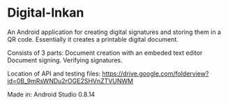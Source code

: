 Digital-Inkan
=============

An Android application for creating digital signatures and storing them in a QR code. 
Essentially it creates a printable digital document. 

Consists of 3 parts:
  Document creation with an embeded text editor
  Document signing.
  Verifying signatures.
  
  Location of API and testing files:
  https://drive.google.com/folderview?id=0B_9mRsWNDu2rOGE2SHVnZTVUNWM

Made in:
  Android Studio 0.8.14
